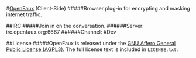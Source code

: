 #[OpenFaux](https://openfaux.org) (Client-Side)
#####Browser plug-in for encrypting and masking internet traffic.

##IRC
#####Join in on the conversation.
######Server: irc.openfaux.org:6667
######Channel: #Dev

##License
#####OpenFaux is released under the [GNU Affero General Public License (AGPL3)](https://www.gnu.org/licenses/agpl-3.0.html).
The full license text is included in `LICENSE.txt`.
